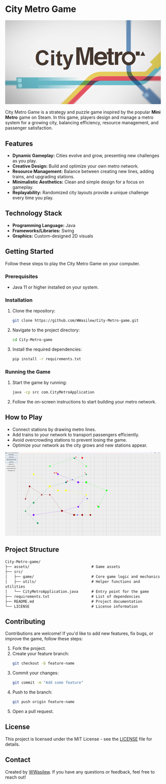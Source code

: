 # City Metro Game

![image alt](https://github.com/WWasilew/City-Metro-game/blob/36aa6077afa113244dae028e365b544a760ca76b/citymetro.png)

City Metro Game is a strategy and puzzle game inspired by the popular **Mini Metro** game on Steam. In this game, players design and manage a metro system for a growing city, balancing efficiency, resource management, and passenger satisfaction.

## Features

- **Dynamic Gameplay:** Cities evolve and grow, presenting new challenges as you play.
- **Creative Design:** Build and optimize your own metro network.
- **Resource Management:** Balance between creating new lines, adding trains, and upgrading stations.
- **Minimalistic Aesthetics:** Clean and simple design for a focus on gameplay.
- **Replayability:** Randomized city layouts provide a unique challenge every time you play.

## Technology Stack

- **Programming Language:** Java
- **Frameworks/Libraries:** Swing
- **Graphics:** Custom-designed 2D visuals

## Getting Started

Follow these steps to play the City Metro Game on your computer.

### Prerequisites

- Java 11 or higher installed on your system.

### Installation

1. Clone the repository:
   ```bash
   git clone https://github.com/WWasilew/City-Metro-game.git
   ```
2. Navigate to the project directory:
   ```bash
   cd City-Metro-game
   ```
3. Install the required dependencies:
   ```bash
   pip install -r requirements.txt
   ```

### Running the Game

1. Start the game by running:
   ```bash
   java -cp src com.CityMetroApplication
   ```
2. Follow the on-screen instructions to start building your metro network.

## How to Play

- Connect stations by drawing metro lines.
- Add trains to your network to transport passengers efficiently.
- Avoid overcrowding stations to prevent losing the game.
- Optimize your network as the city grows and new stations appear.

![image alt](https://github.com/WWasilew/City-Metro-game/blob/36aa6077afa113244dae028e365b544a760ca76b/game.png)

## Project Structure

```
City-Metro-game/
├── assets/                            # Game assets
├── src/
│   ├── game/                          # Core game logic and mechanics
│   ├── utils/                         # Helper functions and utilities
│   └── CityMetroApplication.java      # Entry point for the game
├── requirements.txt                   # List of dependencies
├── README.md                          # Project documentation
└── LICENSE                            # License information
```

## Contributing

Contributions are welcome! If you'd like to add new features, fix bugs, or improve the game, follow these steps:

1. Fork the project.
2. Create your feature branch:
   ```bash
   git checkout -b feature-name
   ```
3. Commit your changes:
   ```bash
   git commit -m "Add some feature"
   ```
4. Push to the branch:
   ```bash
   git push origin feature-name
   ```
5. Open a pull request.

## License

This project is licensed under the MIT License - see the [LICENSE](LICENSE) file for details.

## Contact

Created by [WWasilew](https://github.com/WWasilew). If you have any questions or feedback, feel free to reach out!

